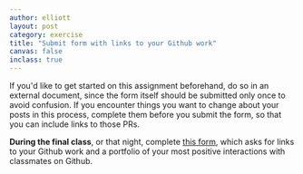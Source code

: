```yaml
---
author: elliott
layout: post
category: exercise
title: "Submit form with links to your Github work"
canvas: false
inclass: true
---
```


If you'd like to get started on this assignment beforehand, do so in an external document, since the form itself should be submitted only once to avoid confusion.
If you encounter things you want to change about your posts in this process, complete them before you submit the form, so that you can include links to those PRs.

**During the final class**, or that night, complete [this form](https://forms.gle/qpSdCs5qf8rzMsjZ6), which asks for links to your Github work and a portfolio of your most positive interactions with classmates on Github. 

